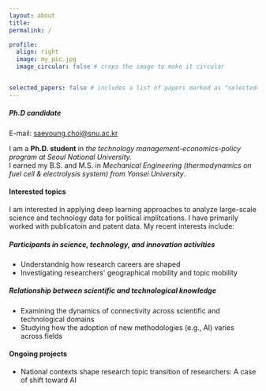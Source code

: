 ```yaml
---
layout: about
title: 
permalink: /

profile:
  align: right
  image: my_pic.jpg
  image_circular: false # crops the image to make it circular


selected_papers: false # includes a list of papers marked as "selected={true}"
---
```

##### Ph.D candidate
E-mail: [saeyoung.choi@snu.ac.kr](saeyoung.choi@snu.ac.kr)

I am a **Ph.D. student** in *the technology management-economics-policy program at Seoul National University.* \
I earned my B.S. and M.S. in *Mechanical Engineering (thermodynamics on fuel cell & electrolysis system) from Yonsei University*.

#### Interested topics
I am interested in applying deep learning approaches to analyze large-scale science and technology data for political implitcations. I have primarily worked with publicatoin and patent data. My recent interests include:
##### Participants in science, technology, and innovation activities
- Understandnig how research careers are shaped
- Investigating researchers' geographical mobility and topic mobility

##### Relationship between scientific and technological knowledge
- Examining the dynamics of connectivity across scientific and technological domains
- Studying how the adoption of new methodologies (e.g., AI) varies across fields

#### Ongoing projects
- National contexts shape research topic transition of researchers: A case of shift toward AI
